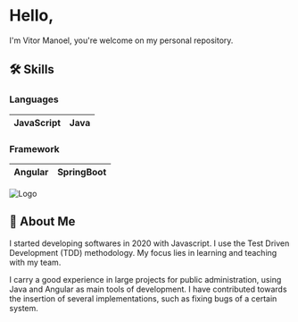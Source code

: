 
# Hello,

I'm Vitor Manoel, you're welcome on my personal repository.


## 🛠 Skills

### Languages

| JavaScript | Java    |
| :-------- | :------- |

### Framework

| Angular | SpringBoot    |
| :-------- | :------- |


![Logo](http://clubedosgeeks.com.br/wp-content/uploads/2016/01/dormrm.gif)


## 🚀 About Me
I started developing softwares in 2020 with Javascript. I use the Test Driven Development (TDD) methodology. My focus lies in learning and teaching with my team.

I carry a good experience in large projects for public administration, using Java and Angular as main tools of development. I have contributed towards the insertion of several implementations, such as fixing bugs of a certain system.
